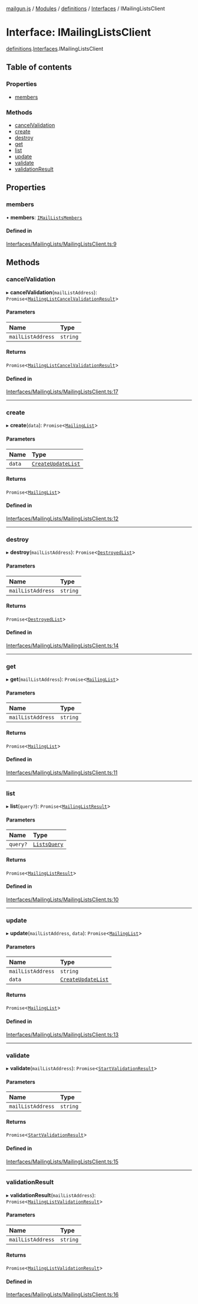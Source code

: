 [mailgun.js](../README.md) / [Modules](../modules.md) / [definitions](../modules/definitions.md) / [Interfaces](../modules/definitions.Interfaces.md) / IMailingListsClient

# Interface: IMailingListsClient

[definitions](../modules/definitions.md).[Interfaces](../modules/definitions.Interfaces.md).IMailingListsClient

## Table of contents

### Properties

- [members](definitions.Interfaces.IMailingListsClient.md#members)

### Methods

- [cancelValidation](definitions.Interfaces.IMailingListsClient.md#cancelvalidation)
- [create](definitions.Interfaces.IMailingListsClient.md#create)
- [destroy](definitions.Interfaces.IMailingListsClient.md#destroy)
- [get](definitions.Interfaces.IMailingListsClient.md#get)
- [list](definitions.Interfaces.IMailingListsClient.md#list)
- [update](definitions.Interfaces.IMailingListsClient.md#update)
- [validate](definitions.Interfaces.IMailingListsClient.md#validate)
- [validationResult](definitions.Interfaces.IMailingListsClient.md#validationresult)

## Properties

### members

• **members**: [`IMailListsMembers`](definitions.Interfaces.IMailListsMembers.md)

#### Defined in

[Interfaces/MailingLists/MailingListsClient.ts:9](https://github.com/mailgun/mailgun.js/blob/d73f136/lib/Interfaces/MailingLists/MailingListsClient.ts#L9)

## Methods

### cancelValidation

▸ **cancelValidation**(`mailListAddress`): `Promise`\<[`MailingListCancelValidationResult`](../modules/definitions.md#mailinglistcancelvalidationresult)\>

#### Parameters

| Name | Type |
| :------ | :------ |
| `mailListAddress` | `string` |

#### Returns

`Promise`\<[`MailingListCancelValidationResult`](../modules/definitions.md#mailinglistcancelvalidationresult)\>

#### Defined in

[Interfaces/MailingLists/MailingListsClient.ts:17](https://github.com/mailgun/mailgun.js/blob/d73f136/lib/Interfaces/MailingLists/MailingListsClient.ts#L17)

___

### create

▸ **create**(`data`): `Promise`\<[`MailingList`](../modules/definitions.md#mailinglist)\>

#### Parameters

| Name | Type |
| :------ | :------ |
| `data` | [`CreateUpdateList`](../modules/definitions.md#createupdatelist) |

#### Returns

`Promise`\<[`MailingList`](../modules/definitions.md#mailinglist)\>

#### Defined in

[Interfaces/MailingLists/MailingListsClient.ts:12](https://github.com/mailgun/mailgun.js/blob/d73f136/lib/Interfaces/MailingLists/MailingListsClient.ts#L12)

___

### destroy

▸ **destroy**(`mailListAddress`): `Promise`\<[`DestroyedList`](../modules/definitions.md#destroyedlist)\>

#### Parameters

| Name | Type |
| :------ | :------ |
| `mailListAddress` | `string` |

#### Returns

`Promise`\<[`DestroyedList`](../modules/definitions.md#destroyedlist)\>

#### Defined in

[Interfaces/MailingLists/MailingListsClient.ts:14](https://github.com/mailgun/mailgun.js/blob/d73f136/lib/Interfaces/MailingLists/MailingListsClient.ts#L14)

___

### get

▸ **get**(`mailListAddress`): `Promise`\<[`MailingList`](../modules/definitions.md#mailinglist)\>

#### Parameters

| Name | Type |
| :------ | :------ |
| `mailListAddress` | `string` |

#### Returns

`Promise`\<[`MailingList`](../modules/definitions.md#mailinglist)\>

#### Defined in

[Interfaces/MailingLists/MailingListsClient.ts:11](https://github.com/mailgun/mailgun.js/blob/d73f136/lib/Interfaces/MailingLists/MailingListsClient.ts#L11)

___

### list

▸ **list**(`query?`): `Promise`\<[`MailingListResult`](../modules/definitions.md#mailinglistresult)\>

#### Parameters

| Name | Type |
| :------ | :------ |
| `query?` | [`ListsQuery`](../modules/definitions.md#listsquery) |

#### Returns

`Promise`\<[`MailingListResult`](../modules/definitions.md#mailinglistresult)\>

#### Defined in

[Interfaces/MailingLists/MailingListsClient.ts:10](https://github.com/mailgun/mailgun.js/blob/d73f136/lib/Interfaces/MailingLists/MailingListsClient.ts#L10)

___

### update

▸ **update**(`mailListAddress`, `data`): `Promise`\<[`MailingList`](../modules/definitions.md#mailinglist)\>

#### Parameters

| Name | Type |
| :------ | :------ |
| `mailListAddress` | `string` |
| `data` | [`CreateUpdateList`](../modules/definitions.md#createupdatelist) |

#### Returns

`Promise`\<[`MailingList`](../modules/definitions.md#mailinglist)\>

#### Defined in

[Interfaces/MailingLists/MailingListsClient.ts:13](https://github.com/mailgun/mailgun.js/blob/d73f136/lib/Interfaces/MailingLists/MailingListsClient.ts#L13)

___

### validate

▸ **validate**(`mailListAddress`): `Promise`\<[`StartValidationResult`](../modules/definitions.md#startvalidationresult)\>

#### Parameters

| Name | Type |
| :------ | :------ |
| `mailListAddress` | `string` |

#### Returns

`Promise`\<[`StartValidationResult`](../modules/definitions.md#startvalidationresult)\>

#### Defined in

[Interfaces/MailingLists/MailingListsClient.ts:15](https://github.com/mailgun/mailgun.js/blob/d73f136/lib/Interfaces/MailingLists/MailingListsClient.ts#L15)

___

### validationResult

▸ **validationResult**(`mailListAddress`): `Promise`\<[`MailingListValidationResult`](../modules/definitions.md#mailinglistvalidationresult)\>

#### Parameters

| Name | Type |
| :------ | :------ |
| `mailListAddress` | `string` |

#### Returns

`Promise`\<[`MailingListValidationResult`](../modules/definitions.md#mailinglistvalidationresult)\>

#### Defined in

[Interfaces/MailingLists/MailingListsClient.ts:16](https://github.com/mailgun/mailgun.js/blob/d73f136/lib/Interfaces/MailingLists/MailingListsClient.ts#L16)
